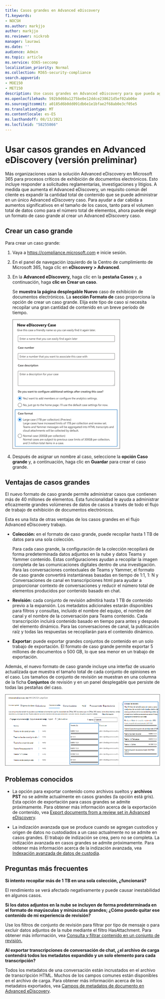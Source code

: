 ```yaml
---
title: Casos grandes en Advanced eDiscovery
f1.keywords:
- NOCSH
ms.author: markjjo
author: markjjo
ms.reviewer: nickrob
manager: laurawi
ms.date: ''
audience: Admin
ms.topic: article
ms.service: O365-seccomp
localization_priority: Normal
ms.collection: M365-security-compliance
search.appverid:
- MOE150
- MET150
description: Use casos grandes en Advanced eDiscovery para que pueda agregar más elementos para revisar conjuntos y aprovechar otros límites aumentados.
ms.openlocfilehash: 592b9d60a1275be0e12ddce238621d5ef02ab06e
ms.sourcegitcommit: a0185d6b0dd091db6e1e1bfae2f68ab0e3cf05e5
ms.translationtype: MT
ms.contentlocale: es-ES
ms.lasthandoff: 08/13/2021
ms.locfileid: "58255866"
---
```

# <a name="use-large-cases-in-advanced-ediscovery-preview"></a>Usar casos grandes en Advanced eDiscovery (versión preliminar)

Más organizaciones usan la solución Advanced eDiscovery en Microsoft 365 para procesos críticos de exhibición de documentos electrónicos. Esto incluye responder a solicitudes reglamentarias, investigaciones y litigios. A medida que aumenta el Advanced eDiscovery, un requisito común del cliente es expandir la cantidad total de contenido que se puede administrar en un único Advanced eDiscovery caso. Para ayudar a dar cabida a aumentos significativos en el tamaño de los casos, tanto para el volumen total de datos como para el número total de elementos, ahora puede elegir un formato de caso grande al crear un Advanced eDiscovery caso.  

## <a name="create-a-large-case"></a>Crear un caso grande

Para crear un caso grande:

1. Vaya a <https://compliance.microsoft.com> e inicie sesión.

2. En el panel de navegación izquierdo de la Centro de cumplimiento de Microsoft 365, haga clic en **eDiscovery > Advanced**.

3. En la **Advanced eDiscovery,** haga clic en la **pestaña Casos** y, a continuación, haga **clic en Crear un caso**.

   Se **muestra la página desplegable Nuevo** caso de exhibición de documentos electrónicos. La **sección Formato de** caso proporciona la opción de crear un caso grande. Elija este tipo de caso si necesita recopilar una gran cantidad de contenido en un breve período de tiempo.

   ![Opción de caso grande en la página Nuevo caso de exhibición de documentos electrónicos](..\media\AeDLargeCases1.png)

4. Después de asignar un nombre al caso, seleccione la **opción Caso grande** y, a continuación, haga clic en **Guardar** para crear el caso grande.

## <a name="benefits-of-large-cases"></a>Ventajas de casos grandes

El nuevo formato de caso grande permite administrar casos que contienen más de 40 millones de elementos. Esta funcionalidad le ayuda a administrar eficazmente grandes volúmenes de datos de casos a través de todo el flujo de trabajo de exhibición de documentos electrónicos.

Esta es una lista de otras ventajas de los casos grandes en el flujo Advanced eDiscovery trabajo.

- **Colección:** en el formato de caso grande, puede recopilar hasta 1 TB de datos para una sola colección. 

   Para cada caso grande, la configuración de la colección recopilará de forma predeterminada datos adjuntos en la nube y datos Teams y Yammer contenido. Estas configuraciones ayudan a recopilar la imagen completa de las comunicaciones digitales dentro de una investigación. Para las conversaciones contextuales de Teams y Yammer, el formato de caso grande convertirá instantáneas basadas en tiempo de 1:1, 1: N y Conversaciones de canal en transcripciones html para ayudar a proporcionar contexto de conversaciones y reducir el número total de elementos producidos por contenido basado en chat.  

- **Revisión:** cada conjunto de revisión admitirá hasta 1 TB de contenido previo a la expansión. Los metadatos adicionales estarán disponibles para filtros y consultas, incluido el nombre del equipo, el nombre del canal y el nombre de la conversación para Teams contenido. Cada transcripción incluirá contenido basado en tiempo para antes y después del elemento dinámico. Para las conversaciones de canal, la publicación raíz y todas las respuestas se recopilarán para el contenido dinámico.  

- **Exportar:** puede exportar grandes conjuntos de contenido en un solo trabajo de exportación. El formato de caso grande permite exportar 5 millones de documentos o 500 GB, lo que sea menor en un trabajo de exportación.

Además, el nuevo formato de caso grande incluye una interfaz de usuario actualizada que muestra el tamaño total de cada conjunto de opiniones en el caso. Los tamaños de conjunto de revisión se muestran en una columna de la ficha **Conjuntos** de revisión y en un panel desplegable que persiste de todas las pestañas del caso.

![Estadísticas de casos grandes en Advanced eDiscovery interfaz de usuario](..\media\LargeCaseUI.png)

## <a name="known-issues"></a>Problemas conocidos

- La opción para exportar contenido como archivos sueltos y **archivos PST** no se admite actualmente en casos grandes (la opción está gris). Esta opción de exportación para casos grandes se admite próximamente. Para obtener más información acerca de la exportación de contenido, vea [Export documents from a review set in Advanced eDiscovery](export-documents-from-review-set.md).

- La indización avanzada que se produce cuando se agregan custodios y origen de datos no custodiados a un caso actualmente no se admite en casos grandes. El trabajo de indización se crea, pero no se completa. La indización avanzada en casos grandes se admite próximamente. Para obtener más información acerca de la indización avanzada, vea [Indexación avanzada de datos de custodia](indexing-custodian-data.md).

## <a name="frequently-asked-questions"></a>Preguntas más frecuentes

**Si intento recopilar más de 1 TB en una sola colección, ¿funcionará?**

El rendimiento se verá afectado negativamente y puede causar inestabilidad en algunos casos.

**Si los datos adjuntos en la nube se incluyen de forma predeterminada en el formato de mayúsculas y minúsculas grandes; ¿Cómo puedo quitar ese contenido de mi experiencia de revisión?**  

Use los filtros de conjunto de revisión para filtrar por tipo de mensaje o para excluir datos adjuntos de la nube mediante el filtro HasAttachment. Para obtener más información, vea [Consulta y filtrar contenido en un conjunto de revisión.](review-set-search.md)

**Al exportar transcripciones de conversación de chat, ¿el archivo de carga contendrá todos los metadatos expandido y un solo elemento para cada transcripción?**

Todos los metadatos de una conversación están incrustados en el archivo de transcripción HTML.  Muchos de los campos comunes están disponibles en el archivo de carga. Para obtener más información acerca de los metadatos exportados, vea [Campos de metadatos de documento en Advanced eDiscovery](document-metadata-fields-in-Advanced-eDiscovery.md).
